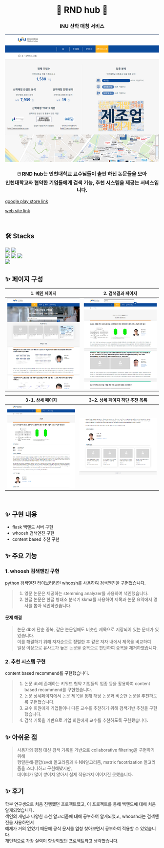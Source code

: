 <div align='center'>
<h1> 📜 RND hub 📜 </h1>
<h3> INU 산학 매칭 서비스 </h3>

![Alt text](/img/image-1.png)

<h3> 🖱️ RND hub는 인천대학교 교수님들이 출판 하신 논문들을 모아<br>
인천대학교와 협약한 기업들에게 검색 기능, 추천 시스템을 제공는 서비스입니다.</h3>
</div>

 [google play store link](https://play.google.com/store/apps/details?id=com.moberan.rndhub_flutter)

 [web site link](http://rndhub.moberan.com/map)

<br>

## 🛠️ Stacks

<img src="https://img.shields.io/badge/-python-05122A?style=flat&logo=python"/>
<img src="https://img.shields.io/badge/-flask-05122A?style=flat&logo=flask"/>
<br>
<img src="https://img.shields.io/badge/-mysql-05122A?style=flat&logo=mysql"/>
<img src="https://img.shields.io/badge/-whoosh-05122A?style=flat&logo=whoosh"/>
<img src="https://img.shields.io/badge/-kkma-05122A?style=flat&logo=kkma"/>
<br>
<img src="https://img.shields.io/badge/-scikitlearn-05122A?style=flat&logo=scikitlearn"/>

<br>

## ✨ 페이지 구성

| 1. 메인 페이지           | 2. 검색결과 페이지 |
|---------------------|---|
| ![Alt text](/img/image.png) |![Alt text](/img/image-2.png)|

| 3-1. 상세 페이지       | 3-2. 상세 페이지 하단 추천 목록|
|---------------------|---|
|![Alt text](/img/image-3.png)|![Alt text](/img/image-5.png)|

<br>

## ✨ 구현 내용

- flask 백엔드 서버 구현
- whoosh 검색엔진 구현
- content based 추천 구현

## ✨ 주요 기능

### 1. whoosh 검색엔진 구현

python 검색엔진 라이브러리인 whoosh를 사용하여 검색엔진을 구현했습니다. <br>

> 1. 영문 논문은 제공하는 stemming analyzer를 사용하여 색인했습니다.
> 2. 한글 논문은 한글 형태소 분석기 kkma를 사용하여 제목과 논문 요약에서 명사를 뽑아 색인하였습니다.

#### 문제 해결

> 논문 db에 단순 중복, 같은 논문임에도 비슷한 제목으로 저장되어 있는 문제가 있었습니다. <br>
> 이를 해결하기 위해 저자순으로 정렬한 후 같은 저자 내에서 제목을 비교하여 <br>
> 일정 이상으로 유사도가 높은 논문을 중복으로 판단하여 중복을 제거하였습니다. <br>


### 2. 추천 시스템 구현

content based recommend를 구현했습니다.<br>

> 1. 논문 db에 존재하는 키워드 협약 기업들의 업종 등을 활용하여 content based recommend를 구현했습니다.
> 2. 논문 상세페이지에서 논문 제목을 통해 해당 논문과 비슷한 논문을 추천하도록 구현했습니다.
> 3. 교수 회원에게 기업들이나 다른 교수를 추천하기 위해 검색기반 추천을 구현했습니다.
> 4. 검색 기록을 기반으로 기업 회원에게 교수를 추천하도록 구현했습니다.

## ✨ 아쉬운 점

> 사용자의 평점 대신 검색 기록을 기반으로 collaborative filtering을 구현하기 위해 <br>
> 행렬분해·결합(svd) 알고리즘과 K-NN알고리즘, matrix facotrization 알고리즘을 스터디하고 구현해봤지만,<br>
> 데이터가 많이 쌓이지 않아서 실제 적용까지 이어지진 못했습니다.

## ✨ 후기

학부 연구생으로 처음 진행했던 프로젝트였고, 이 프로젝트를 통해 백엔드에 대해 처음 알게되었습니다. <br>
색인의 개념과 다양한 추천 알고리즘에 대해 공부하여 알게되었고, whoosh라는 검색엔진을 사용하면서<br>
예제가 거의 없었기 때문에 공식 문서를 엄청 찾아보면서 공부하여 적용할 수 있었습니다.<br>
개인적으로 가장 실력이 향상되었던 프로젝트라고 생각했습니다.